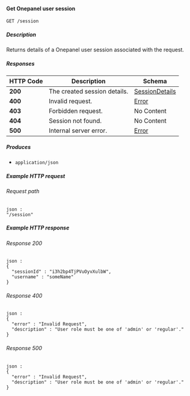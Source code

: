 
<a name="get_session"></a>
#### Get Onepanel user session
```
GET /session
```


##### Description
Returns details of a Onepanel user session associated with the request.


##### Responses

|HTTP Code|Description|Schema|
|---|---|---|
|**200**|The created session details.|[SessionDetails](../definitions/SessionDetails.md#sessiondetails)|
|**400**|Invalid request.|[Error](../definitions/Error.md#error)|
|**403**|Forbidden request.|No Content|
|**404**|Session not found.|No Content|
|**500**|Internal server error.|[Error](../definitions/Error.md#error)|


##### Produces

* `application/json`


##### Example HTTP request

###### Request path
```
json :
"/session"
```


##### Example HTTP response

###### Response 200
```
json :
{
  "sessionId" : "i3h2bp4TjPVuOyvXulbW",
  "username" : "someName"
}
```


###### Response 400
```
json :
{
  "error" : "Invalid Request",
  "description" : "User role must be one of 'admin' or 'regular'."
}
```


###### Response 500
```
json :
{
  "error" : "Invalid Request",
  "description" : "User role must be one of 'admin' or 'regular'."
}
```



